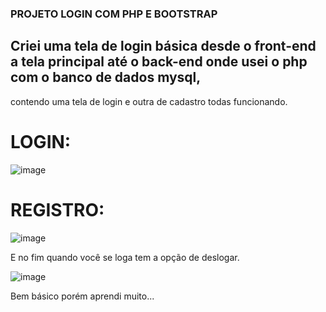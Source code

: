 ### PROJETO LOGIN COM PHP E BOOTSTRAP

## Criei uma tela de login básica desde o front-end a tela principal até o back-end onde usei o php com o banco de dados mysql, 
contendo uma tela de login e outra de cadastro todas funcionando.

# LOGIN:
![image](https://user-images.githubusercontent.com/75913301/138572190-3c432a44-1f5a-4472-ba67-9941efeccda2.png)

# REGISTRO:
![image](https://user-images.githubusercontent.com/75913301/138572184-a40ab1e7-c6a1-4d4f-9213-dd742441a877.png)

E no fim quando você se loga tem a opção de deslogar. 

![image](https://user-images.githubusercontent.com/75913301/138572236-46d8c838-054b-4943-93dc-a532c605ab26.png)

Bem básico porém aprendi muito...
